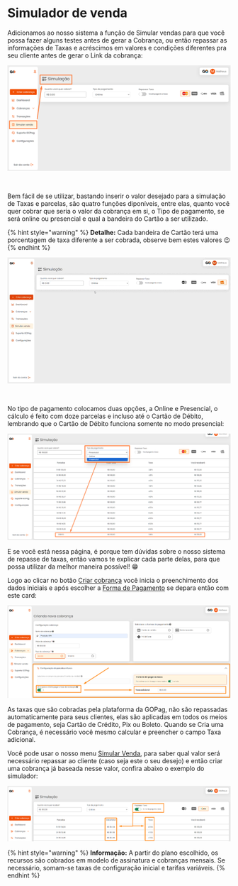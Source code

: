 # Simulador de venda

<p>Adicionamos ao nosso sistema a função de Simular vendas para que você possa fazer alguns testes antes de gerar a Cobrança, ou então repassar as informações de Taxas e acréscimos em valores e condições diferentes pra seu cliente antes de gerar o Link da cobrança:</p>

![simulador_menu](/assets/prints/simulador_menu.png)

<br>

<p>Bem fácil de se utilizar, bastando inserir o valor desejado para a simulação de Taxas e parcelas, são quatro funções diponíveis, entre elas, quanto você quer cobrar que seria o valor da cobrança em si, o Tipo de pagamento, se será online ou presencial e qual a bandeira do Cartão a ser utilizado.</p>

{% hint style="warning" %}
**Detalhe:**  Cada bandeira de Cartão terá uma porcentagem de taxa diferente a ser cobrada, observe bem estes valores 😉
{% endhint %}

![simulador_menu_exemplo](/assets/prints/simulador_menu_exemplo.gif)

<br>

<p>No tipo de pagamento colocamos duas opções, a Online e Presencial, o cálculo é feito com doze parcelas e incluso até o Cartão de Débito, lembrando que o Cartão de Débito funciona somente no modo presencial:</p>

![simulador_menu_tipo_pagamento](/assets/prints/simulador_menu_tipo_pagamento.png)

E se você está nessa página, é porque tem dúvidas sobre o nosso sistema de repasse de taxas, então vamos te explicar cada parte delas, para que possa utilizar da melhor maneira possível! 😁

Logo ao clicar no botão [Criar cobrança](https://docs.gopag.com.br/criar_cobranca) você inicia o preenchimento dos dados iniciais e após escolher a [Forma de Pagamento](https://docs.gopag.com.br/criar_cobranca/formas_pagamento) se depara então com este card:

![taxas_card_configuracao_parcelas_e_taxas](/assets/prints/taxas_card_configuracao_parcelas_e_taxas.png)

As taxas que são cobradas pela plataforma da GOPag, não são repassadas automaticamente para seus clientes, elas são aplicadas em todos os meios de pagamento, seja Cartão de Crédito, Pix ou Boleto. Quando se Cria uma Cobrança, é necessário você mesmo calcular e preencher o campo Taxa adicional.

Você pode usar o nosso menu [Simular Venda](https://docs.gopag.com.br/simular_venda), para saber qual valor será necessário repassar ao cliente (caso seja este o seu desejo) e então criar uma cobrança já baseada nesse valor, confira abaixo o exemplo do simulador:

![taxas_card_simulacao_venda](/assets/prints/taxas_card_simulacao_venda.png)

{% hint style="warning" %}
**Informação:** A partir do plano escolhido, os recursos são cobrados em modelo de assinatura e cobranças mensais. Se necessário, somam-se taxas de configuração inicial e tarifas variáveis.
{% endhint %}
